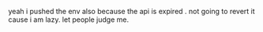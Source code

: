 yeah i pushed the env also because the api is expired .  not  going to revert it cause i am lazy. let people judge me.
